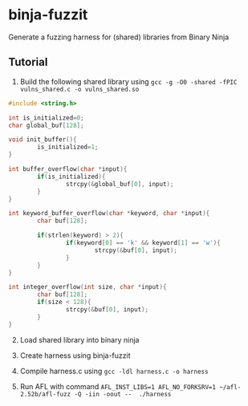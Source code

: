 # binja-fuzzit
Generate a fuzzing harness for (shared) libraries from Binary Ninja


## Tutorial

1. Build the following shared library using 
```gcc -g -O0 -shared -fPIC vulns_shared.c -o vulns_shared.so```
```c
#include <string.h>

int is_initialized=0;
char global_buf[128];

void init_buffer(){
        is_initialized=1;
}

int buffer_overflow(char *input){
        if(is_initialized){
                strcpy(&global_buf[0], input);
        }
}

int keyword_buffer_overflow(char *keyword, char *input){
        char buf[128];

        if(strlen(keyword) > 2){
                if(keyword[0] == 'k' && keyword[1] == 'w'){
                        strcpy(&buf[0], input);
                }
        }
}

int integer_overflow(int size, char *input){
        char buf[128];
        if(size < 128){
                strcpy(&buf[0], input);
        }
}
```

2. Load shared library into binary ninja

3. Create harness using binja-fuzzit

4. Compile harness.c using ```gcc -ldl harness.c -o harness``` 

5. Run AFL with command ```AFL_INST_LIBS=1 AFL_NO_FORKSRV=1 ~/afl-2.52b/afl-fuzz -Q -iin -oout --  ./harness```
